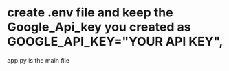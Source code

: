 create .env file and keep the Google_Api_key you created as GOOGLE_API_KEY="YOUR API KEY",
============
app.py is the main file
